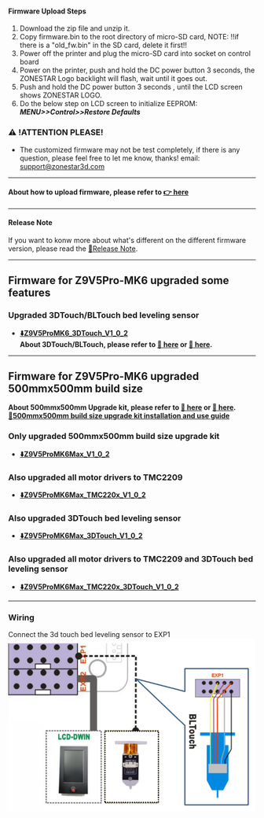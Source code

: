 #### Firmware Upload Steps 
1. Download the zip file and unzip it.
2. Copy firmware.bin to the root directory of micro-SD card, 
NOTE: !!if there is a "old_fw.bin" in the SD card, delete it first!!
3. Power off the printer and plug the micro-SD card into socket on control board
4. Power on the printer, push and hold the DC power button 3 seconds, the ZONESTAR Logo backlight will flash, wait until it goes out.
5. Push and hold the DC power button 3 seconds , until the LCD screen shows ZONESTAR LOGO.
6. Do the below step on LCD screen to initialize EEPROM: ***MENU>>Control>>Restore Defaults***

### :warning: !ATTENTION PLEASE!
- The customized firmware may not be test completely, if there is any question, please feel free to let me know, thanks! email: support@zonestar3d.com

-----
#### About how to upload firmware, please refer to [:point_right: here][Upload_Guide]

-----
#### Release Note
If you want to konw more about what's different on the different firmware version, please read the [:book:Release Note](https://github.com/ZONESTAR3D/Firmware/tree/master/Z9/Z9V5/bin/Z9V5Pro-MK6/beta).

-----
## Firmware for Z9V5Pro-MK6 upgraded some features
### Upgraded 3DTouch/BLTouch bed leveling sensor
- **[:arrow_down:Z9V5ProMK6_3DTouch_V1_0_2](./Z9V5ProMK6_3DTouch_V1_0_2.zip)**    
**About 3DTouch/BLTouch, please refer to [:gift: here][3DTouch_ALI] or [:gift: here][3DTouch_SPY].**   

-----
## Firmware for Z9V5Pro-MK6 upgraded 500mmx500mm build size
**About 500mmx500mm Upgrade kit, please refer to [:gift: here][UK_9V5_500_SPY] or [:gift: here][UK_9V5_500_ALI].**    
**[:book:500mmx500mm build size upgrade kit installation and use guide][GUIDE_500]**    

### Only upgraded 500mmx500mm build size upgrade kit
- **[:arrow_down:Z9V5ProMK6Max_V1_0_2](./Z9V5ProMK6Max_V1_0_2.zip)** 

### Also upgraded all motor drivers to TMC2209
- **[:arrow_down:Z9V5ProMK6Max_TMC220x_V1_0_2](./Z9V5ProMK6Max_TMC220x_V1_0_2.zip)** 

### Also upgraded 3DTouch bed leveling sensor
- **[:arrow_down:Z9V5ProMK6Max_3DTouch_V1_0_2](./Z9V5ProMK6Max_3DTouch_V1_0_2.zip)** 

### Also upgraded all motor drivers to TMC2209 and 3DTouch bed leveling sensor
- **[:arrow_down:Z9V5ProMK6Max_TMC220x_3DTouch_V1_0_2](./Z9V5ProMK6Max_TMC220x_3DTouch_V1_0_2.zip)** 

-----
### Wiring
Connect the 3d touch bed leveling sensor to EXP1  
![](Wiring_3DTouch.png)


[3DTouch_ALI]: https://www.aliexpress.com/item/1005001464420529.html
[3DTouch_SPY]: https://www.zonestar3dshop.com/products/3d-touch-bltouch-bed-auto-leveling-sensor-for-3d-printers
[BMG_ALI]: https://www.aliexpress.com/item/1005003473360998.html
[BMG_SPY]: https://www.zonestar3dshop.com/products/zonestar-dual-gear-extruder-dual-drive-extruder-upgrade-bowden-extruder-1-75mm-filament-3d-printer-parts
[UK_9V5_500_ALI]: https://www.aliexpress.com/item/1005005625336328.html
[UK_9V5_500_SPY]: https://www.zonestar3dshop.com/products/zonestar-z9v5-500x500mm-large-printing-size-upgrade-kit-parts
[GUIDE_500]: https://github.com/ZONESTAR3D/Upgrade-kit-guide/tree/main/Z9V5_500x500
[Upload_Guide]: https://github.com/ZONESTAR3D/Firmware/tree/master/Z9/Z9V5/bin#how-to-upload-firmware-to-z9v5pro